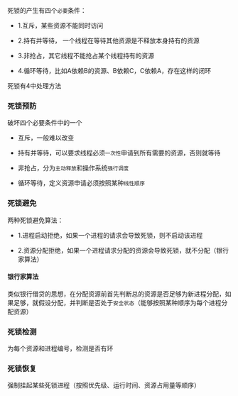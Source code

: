 死锁的产生有四个`必要`条件：

- 1.互斥，某些资源不能同时访问

- 2.持有并等待， 一个线程在等待其他资源是不释放本身持有的资源

- 3.非抢占，其它线程不能抢占某个线程持有的资源

- 4.循环等待，比如A依赖B的资源、B依赖C，C依赖A，存在这样的闭环

死锁有4中处理方法

### 死锁预防

破坏四个必要条件中的一个

- 互斥，一般难以改变

- 持有并等待，可以要求线程必须`一次性`申请到所有需要的资源，否则就等待

- 非抢占，分为`主动释放`和操作系统`强行调度`

- 循环等待，定义资源申请必须按照某种`线性顺序`

### 死锁避免

两种死锁避免算法：

- 1.进程启动拒绝，如果一个进程的请求会导致死锁，则不启动该进程

- 2.资源分配拒绝，如果一个进程请求分配的资源会导致死锁，就不分配（银行家算法）

#### 银行家算法

类似银行借贷的思想，在分配资源前首先判断总的资源是否足够为新进程分配，如果足够，就假设分配，并判断是否处于`安全状态`（能够按照某种顺序为每个进程分配资源）

### 死锁检测

为每个资源和进程编号，检测是否有环

### 死锁恢复

强制挂起某些死锁进程（按照优先级、运行时间、资源占用量等顺序）
